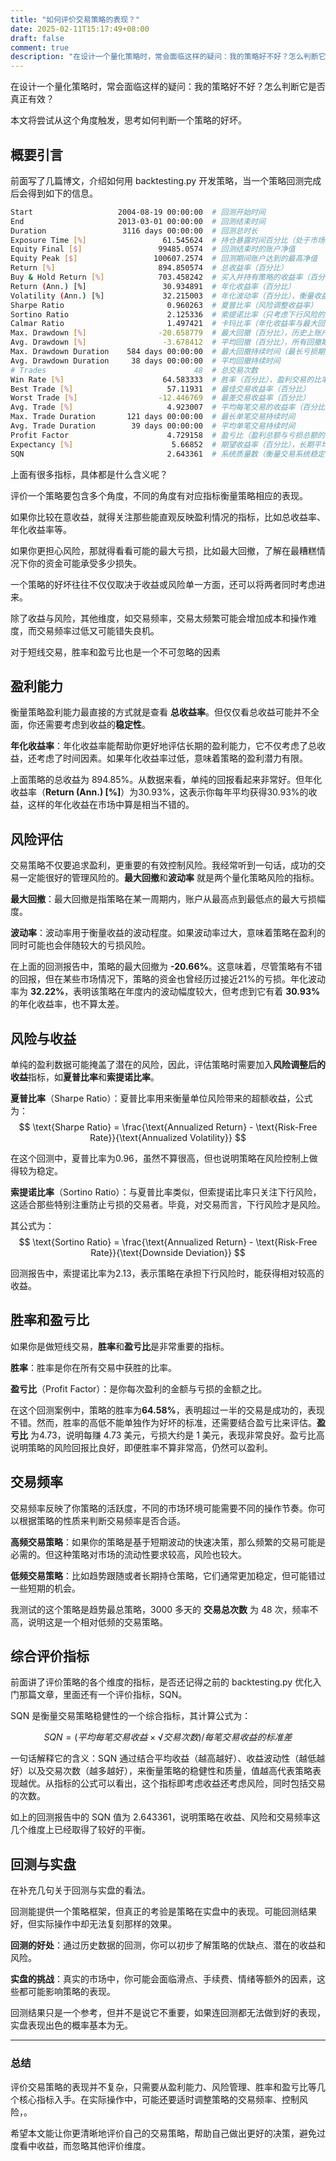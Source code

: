 ```yaml
---
title: "如何评价交易策略的表现？"
date: 2025-02-11T15:17:49+08:00
draft: false
comment: true
description: "在设计一个量化策略时，常会面临这样的疑问：我的策略好不好？怎么判断它是否真正有效？"
---
```


在设计一个量化策略时，常会面临这样的疑问：我的策略好不好？怎么判断它是否真正有效？

本文将尝试从这个角度触发，思考如何判断一个策略的好坏。

## 概要引言

前面写了几篇博文，介绍如何用 backtesting.py 开发策略，当一个策略回测完成后会得到如下的信息。

```bash
Start                   2004-08-19 00:00:00  # 回测开始时间
End                     2013-03-01 00:00:00  # 回测结束时间
Duration                 3116 days 00:00:00  # 回测总时长
Exposure Time [%]                 61.545624  # 持仓暴露时间百分比（处于市场中的时间比率）
Equity Final [$]                 99485.0574  # 回测结束时的账户净值
Equity Peak [$]                 100607.2574  # 回测期间账户达到的最高净值
Return [%]                       894.850574  # 总收益率（百分比）
Buy & Hold Return [%]            703.458242  # 买入并持有策略的收益率（百分比），用于对比
Return (Ann.) [%]                 30.934891  # 年化收益率（百分比）
Volatility (Ann.) [%]             32.215003  # 年化波动率（百分比），衡量收益波动性
Sharpe Ratio                       0.960263  # 夏普比率（风险调整收益率）
Sortino Ratio                      2.125336  # 索提诺比率（只考虑下行风险的风险调整收益率）
Calmar Ratio                       1.497421  # 卡玛比率（年化收益率与最大回撤的比值）
Max. Drawdown [%]                -20.658779  # 最大回撤（百分比），历史上账户净值的最大跌幅
Avg. Drawdown [%]                 -3.678412  # 平均回撤（百分比），所有回撤期间的平均亏损
Max. Drawdown Duration    584 days 00:00:00  # 最大回撤持续时间（最长亏损期）
Avg. Drawdown Duration     38 days 00:00:00  # 平均回撤持续时间
# Trades                                 48  # 总交易次数
Win Rate [%]                      64.583333  # 胜率（百分比），盈利交易的比率
Best Trade [%]                     57.11931  # 最佳交易收益率（百分比）
Worst Trade [%]                  -12.446769  # 最差交易收益率（百分比）
Avg. Trade [%]                     4.923007  # 平均每笔交易的收益率（百分比）
Max. Trade Duration       121 days 00:00:00  # 最长单笔交易持续时间
Avg. Trade Duration        39 days 00:00:00  # 平均单笔交易持续时间
Profit Factor                      4.729158  # 盈亏比（盈利总额与亏损总额的比值）
Expectancy [%]                      5.66852  # 期望收益率（百分比），长期平均每笔交易收益
SQN                                2.643361  # 系统质量数（衡量交易系统稳定性的指标）
```

上面有很多指标，具体都是什么含义呢？

评价一个策略要包含多个角度，不同的角度有对应指标衡量策略相应的表现。

如果你比较在意收益，就得关注那些能直观反映盈利情况的指标，比如总收益率、年化收益率等。

如果你更担心风险，那就得看看可能的最大亏损，比如最大回撤，了解在最糟糕情况下你的资金可能承受多少损失。

一个策略的好坏往往不仅仅取决于收益或风险单一方面，还可以将两者同时考虑进来。

除了收益与风险，其他维度，如交易频率，交易太频繁可能会增加成本和操作难度，而交易频率过低又可能错失良机。

对于短线交易，胜率和盈亏比也是一个不可忽略的因素

## 盈利能力

衡量策略盈利能力最直接的方式就是查看 **总收益率**。但仅仅看总收益可能并不全面，你还需要考虑到收益的**稳定性**。

**年化收益率**：年化收益率能帮助你更好地评估长期的盈利能力，它不仅考虑了总收益，还考虑了时间因素。如果年化收益率过低，意味着策略的盈利潜力有限。

上面策略的总收益为 894.85%。从数据来看，单纯的回报看起来非常好。但年化收益率（**Return (Ann.) [%]**）为30.93%，这表示你每年平均获得30.93%的收益，这样的年化收益在市场中算是相当不错的。


## 风险评估

交易策略不仅要追求盈利，更重要的有效控制风险。我经常听到一句话，成功的交易一定能很好的管理风险的。**最大回撤**和**波动率** 就是两个量化策略风险的指标。

**最大回撤**：最大回撤是指策略在某一周期内，账户从最高点到最低点的最大亏损幅度。

**波动率**：波动率用于衡量收益的波动程度。如果波动率过大，意味着策略在盈利的同时可能也会伴随较大的亏损风险。

在上面的回测报告中，策略的最大回撤为 **-20.66%**。这意味着，尽管策略有不错的回报，但在某些市场情况下，策略的资金也曾经历过接近21%的亏损。年化波动率为 **32.22%**，表明该策略在年度内的波动幅度较大，但考虑到它有着 **30.93%** 的年化收益率，也不算太差。

## 风险与收益

单纯的盈利数据可能掩盖了潜在的风险，因此，评估策略时需要加入**风险调整后的收益**指标，如**夏普比率**和**索提诺比率**。

**夏普比率**（Sharpe Ratio）：夏普比率用来衡量单位风险带来的超额收益，公式为：
$$
\text{Sharpe Ratio} = \frac{\text{Annualized Return} - \text{Risk-Free Rate}}{\text{Annualized Volatility}}
$$

在这个回测中，夏普比率为0.96，虽然不算很高，但也说明策略在风险控制上做得较为稳定。

**索提诺比率**（Sortino Ratio）：与夏普比率类似，但索提诺比率只关注下行风险，这适合那些特别注重防止亏损的交易者。毕竟，对交易而言，下行风险才是风险。

其公式为：
$$
\text{Sortino Ratio} = \frac{\text{Annualized Return} - \text{Risk-Free Rate}}{\text{Downside Deviation}}
$$

回测报告中，索提诺比率为2.13，表示策略在承担下行风险时，能获得相对较高的收益。

## 胜率和盈亏比

如果你是做短线交易，**胜率**和**盈亏比**是非常重要的指标。

**胜率**：胜率是你在所有交易中获胜的比率。
  
**盈亏比**（Profit Factor）：是你每次盈利的金额与亏损的金额之比。

在这个回测案例中，策略的胜率为**64.58%**，表明超过一半的交易是成功的，表现不错。然而，胜率的高低不能单独作为好坏的标准，还需要结合盈亏比来评估。**盈亏比** 为4.73，说明每赚 4.73 美元，亏损大约是 1 美元，表现非常良好。盈亏比高说明策略的风险回报比良好，即便胜率不算非常高，仍然可以盈利。

## 交易频率

交易频率反映了你策略的活跃度，不同的市场环境可能需要不同的操作节奏。你可以根据策略的性质来判断交易频率是否合适。

**高频交易策略**：如果你的策略是基于短期波动的快速决策，那么频繁的交易可能是必需的。但这种策略对市场的流动性要求较高，风险也较大。
  
**低频交易策略**：比如趋势跟随或者长期持仓策略，它们通常更加稳定，但可能错过一些短期的机会。

我测试的这个策略是趋势最总策略，3000 多天的 **交易总次数** 为 48 次，频率不高，说明这是一个相对低频的交易策略。

## 综合评价指标

前面讲了评价策略的各个维度的指标，是否还记得之前的 backtesting.py 优化入门那篇文章，里面还有一个评价指标，SQN。

SQN 是衡量交易策略稳健性的一个综合指标，其计算公式为：

$$
SQN = (平均每笔交易收益 × √交易次数) / 每笔交易收益的标准差
$$

一句话解释它的含义：SQN 通过结合平均收益（越高越好）、收益波动性（越低越好）以及交易次数（越多越好），来衡量策略的稳健性和质量，值越高代表策略表现越优。从指标的公式可以看出，这个指标即考虑收益还考虑风险，同时包括交易的次数。

如上的回测报告中的 SQN 值为 2.643361，说明策略在收益、风险和交易频率这几个维度上已经取得了较好的平衡。

## 回测与实盘

在补充几句关于回测与实盘的看法。

回测能提供一个策略框架，但真正的考验是策略在实盘中的表现。可能回测结果好，但实际操作中却无法复刻那样的效果。

**回测的好处**：通过历史数据的回测，你可以初步了解策略的优缺点、潜在的收益和风险。

**实盘的挑战**：真实的市场中，你可能会面临滑点、手续费、情绪等额外的因素，这些都可能影响策略的表现。

回测结果只是一个参考，但并不是说它不重要，如果连回测都无法做到好的表现，实盘表现出色的概率基本为无。

---

### 总结

评价交易策略的表现并不复杂，只需要从盈利能力、风险管理、胜率和盈亏比等几个核心指标入手。在实际操作中，可能还要适时调整策略的交易频率、控制风险，。

希望本文能让你更清晰地评价自己的交易策略，帮助自己做出更好的决策，避免过度看中收益，而忽略其他评价维度。